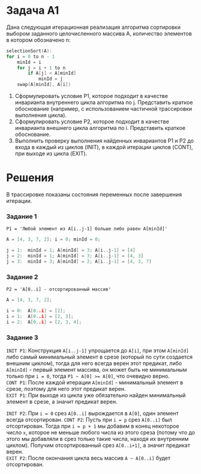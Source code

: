 # Задача A1
Дана следующая итерационная реализация алгоритма сортировки выбором заданного целочисленного массива A, количество элементов в котором обозначено n:


```c++
selectionSort(A):
for i = 0 to n - 1
    minId = i
    for j = i + 1 to n
        if A[j] < A[minId]
            minId = j
    swap(A[minId], A[i])
```

1. Сформулировать условие P1, которое подходит в качестве инварианта внутреннего цикла алгоритма по j. Представить краткое обоснование (например, с использованием частичной трассировки выполнения цикла).
2. Сформулировать условие P2, которое подходит в качестве инварианта внешнего цикла алгоритма по i. Представить краткое обоснование.
3. Выполнить проверку выполнения найденных инвариантов P1 и P2 до входа в каждый из циклов (INIT), в каждой итерации циклов (CONT), при выходе из цикла (EXIT).

# Решения
В трассировке показаны состояния переменных после завершения итерации.
### Задание 1
`P1 = 'Любой элемент из A[i..j-1] больше либо равен A[minId]'`

```cpp
A = [4, 3, 7, 2]; i = 0; minId = 0;

j = 1:  minId = 1; A[minId] = 3; A[i..j-1] = [4]
j = 2:  minId = 1; A[minId] = 3; A[i..j-1] = [4, 3]
j = 3:  minId = 3; A[minId] = 2; A[i..j-1] = [4, 3, 7]        
```

### Задание 2
`P2 = 'A[0..i] - отсортированный массив'`

```cpp
A = [4, 3, 7, 2];

i = 0:  A[0..i] = [2];
i = 1:  A[0..i] = [2, 3];
i = 2:  A[0..i] = [2, 3, 4];
```

### Задание 3
`INIT P1`: Конструкция `A[i..j-1]` упрощается до `A[i]`, при этом `A[minId]` либо самый минимальный элемент в срезе (который по сути создается внешним циклом), тогда для него всегда верен этот предикат, либо `A[minId]` - первый элемент массива, он может быть не минимальным только при `i = 0`, тогда `P1 ~ A[0] >= A[0]`, что очевидно верно.\
`CONT P1`: После каждой итерации `A[minId]` - минимальный элемент в срезе, поэтому для него этот предикат верен.\
`EXIT P1`: При выходе из цикла уже обязательно найден минимальный элемент в срезе, а значит предикат верен.

`INIT P2`: При `i = 0` срез `A[0..i]` вырождается в `A[0]`, один элемент всегда отсортирован.
`CONT P2`: Пусть при `i = p` срез `A[0..i]` был отсортирован. Тогда при `i = p + 1` мы добавим в конец некоторое число `x`, которое не меньше любого числа из этого среза (потому что до этого мы добавляли в срез только такие числа, находя их внутренним циклом). Получим отсортированный срез `A[0..i+1]`, а значит предикат верен.\
`EXIT P2`: После окончания цикла весь массив `A ~ A[0..i]` будет отсортирован.